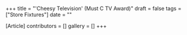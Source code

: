 +++
title = "'Cheesy Television' (Must C TV Award)"
draft = false
tags = ["Store Fixtures"]
date = ""

[Article]
contributors = []
gallery = []
+++